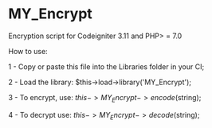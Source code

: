 # MY_Encrypt

Encryption script for Codeigniter 3.11 and PHP> = 7.0

How to use:

1 - Copy or paste this file into the Libraries folder in your CI;

2 - Load the library: $this->load->library('MY_Encrypt');

3 - To encrypt, use: $this->MY_Encrypt->encode($string);

4 - To decrypt use: $this->MY_Encrypt->decode($string);
